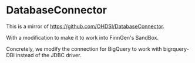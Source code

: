 DatabaseConnector
=================

This is a mirror of https://github.com/OHDSI/DatabaseConnector. 

With a modification to make it to work into FinnGen's SandBox. 

Concretely, we modify the connection for BigQuery to work with bigrquery-DBI instead of the JDBC driver. 
